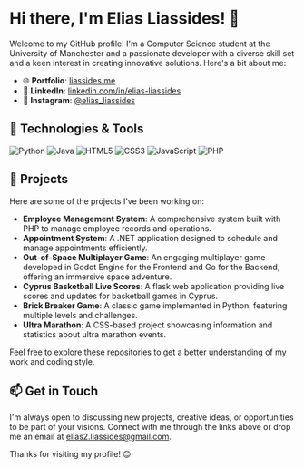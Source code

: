 # Hi there, I'm Elias Liassides! 👋

Welcome to my GitHub profile! I'm a Computer Science student at the University of Manchester and a passionate developer with a diverse skill set and a keen interest in creating innovative solutions. Here's a bit about me:

- 🌐 **Portfolio**: [liassides.me](https://liassides.me/)
- 💼 **LinkedIn**: [linkedin.com/in/elias-liassides](https://www.linkedin.com/in/elias-liassides)
- 📸 **Instagram**: [@elias_liassides](https://www.instagram.com/elias_liassides)

## 🔧 Technologies & Tools

![Python](https://img.shields.io/badge/Python-3776AB?style=for-the-badge&logo=python&logoColor=white)
![Java](https://img.shields.io/badge/Java-007396?style=for-the-badge&logo=java&logoColor=white)
![HTML5](https://img.shields.io/badge/HTML5-E34F26?style=for-the-badge&logo=html5&logoColor=white)
![CSS3](https://img.shields.io/badge/CSS3-1572B6?style=for-the-badge&logo=css3&logoColor=white)
![JavaScript](https://img.shields.io/badge/JavaScript-F7DF1E?style=for-the-badge&logo=javascript&logoColor=black)
![PHP](https://img.shields.io/badge/PHP-777BB4?style=for-the-badge&logo=php&logoColor=white)


## 🚀 Projects

Here are some of the projects I've been working on:

- **Employee Management System**: A comprehensive system built with PHP to manage employee records and operations.
- **Appointment System**: A .NET application designed to schedule and manage appointments efficiently.
- **Out-of-Space Multiplayer Game**: An engaging multiplayer game developed in Godot Engine for the Frontend and Go for the Backend, offering an immersive space adventure.
- **Cyprus Basketball Live Scores**: A flask web application providing live scores and updates for basketball games in Cyprus.
- **Brick Breaker Game**: A classic game implemented in Python, featuring multiple levels and challenges.
- **Ultra Marathon**: A CSS-based project showcasing information and statistics about ultra marathon events.

Feel free to explore these repositories to get a better understanding of my work and coding style.

## 📫 Get in Touch

I'm always open to discussing new projects, creative ideas, or opportunities to be part of your visions. Connect with me through the links above or drop me an email at [elias2.liassides@gmail.com](mailto:elias2.liassides@gmail.com).

Thanks for visiting my profile! 😊
